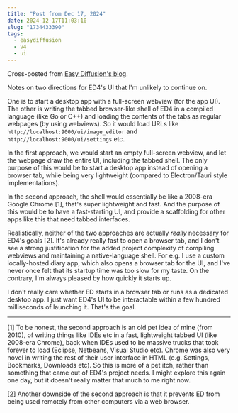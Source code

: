 ```yaml
---
title: "Post from Dec 17, 2024"
date: 2024-12-17T11:03:10
slug: "1734433390"
tags:
  - easydiffusion
  - v4
  - ui
---
```


Cross-posted from [Easy Diffusion's blog](https://easydiffusion.github.io/blog/1734433390).

Notes on two directions for ED4's UI that I'm unlikely to continue on.

One is to start a desktop app with a full-screen webview (for the app UI). The other is writing the tabbed browser-like shell of ED4 in a compiled language (like Go or C++) and loading the contents of the tabs as regular webpages (by using webviews). So it would load URLs like `http://localhost:9000/ui/image_editor` and `http://localhost:9000/ui/settings` etc.

In the first approach, we would start an empty full-screen webview, and let the webpage draw the entire UI, including the tabbed shell. The only purpose of this would be to start a desktop app instead of opening a browser tab, while being very lightweight (compared to Electron/Tauri style implementations).

In the second approach, the shell would essentially be like a 2008-era Google Chrome [1], that's super lightweight and fast. And the purpose of this would be to have a fast-starting UI, and provide a scaffolding for other apps like this that need tabbed interfaces.

Realistically, neither of the two approaches are actually *really* necessary for ED4's goals [2]. It's already really fast to open a browser tab, and I don't see a strong justification for the added project complexity of compiling webviews and maintaining a native-language shell. For e.g. I use a custom locally-hosted diary app, which also opens a browser tab for the UI, and I've never once felt that its startup time was too slow for my taste. On the contrary, I'm always pleased by how quickly it starts up.

I don't really care whether ED starts in a browser tab or runs as a dedicated desktop app. I just want ED4's UI to be interactable within a few hundred milliseconds of launching it. That's the goal.

---

[1] To be honest, the second approach is an old pet idea of mine (from 2010), of writing things like IDEs etc in a fast, lightweight tabbed UI (like 2008-era Chrome), back when IDEs used to be massive trucks that took forever to load (Eclipse, Netbeans, Visual Studio etc). Chrome was also very novel in writing the rest of their user interface in HTML (e.g. Settings, Bookmarks, Downloads etc). So this is more of a pet itch, rather than something that came out of ED4's project needs. I might explore this again one day, but it doesn't really matter that much to me right now.

[2] Another downside of the second approach is that it prevents ED from being used remotely from other computers via a web browser.
